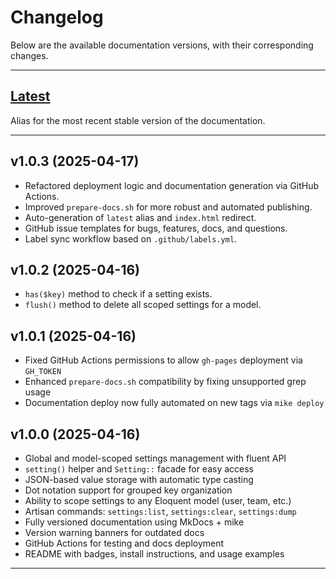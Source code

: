 # Changelog

Below are the available documentation versions, with their corresponding changes.

---

## [Latest](https://danielemontecchi.github.io/laravel-scoped-settings/)

Alias for the most recent stable version of the documentation.

---

## v1.0.3 (2025-04-17)

- Refactored deployment logic and documentation generation via GitHub Actions.
- Improved `prepare-docs.sh` for more robust and automated publishing.
- Auto-generation of `latest` alias and `index.html` redirect.
- GitHub issue templates for bugs, features, docs, and questions.
- Label sync workflow based on `.github/labels.yml`.

## v1.0.2 (2025-04-16)

- `has($key)` method to check if a setting exists.
- `flush()` method to delete all scoped settings for a model.

## v1.0.1 (2025-04-16)

- Fixed GitHub Actions permissions to allow `gh-pages` deployment via `GH_TOKEN`
- Enhanced `prepare-docs.sh` compatibility by fixing unsupported grep usage
- Documentation deploy now fully automated on new tags via `mike deploy`

## v1.0.0 (2025-04-16)

- Global and model-scoped settings management with fluent API
- `setting()` helper and `Setting::` facade for easy access
- JSON-based value storage with automatic type casting
- Dot notation support for grouped key organization
- Ability to scope settings to any Eloquent model (user, team, etc.)
- Artisan commands: `settings:list`, `settings:clear`, `settings:dump`
- Fully versioned documentation using MkDocs + mike
- Version warning banners for outdated docs
- GitHub Actions for testing and docs deployment
- README with badges, install instructions, and usage examples

---
